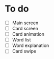 # To do

- [ ] Main screen
- [ ] Card screen
- [ ] Card animation
- [ ] Word list
- [ ] Word explanation 
- [ ] Card swipe